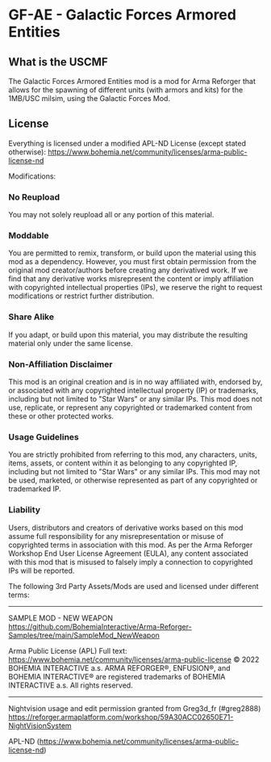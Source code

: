 # GF-AE - Galactic Forces Armored Entities

## What is the USCMF
The Galactic Forces Armored Entities mod is a mod for Arma Reforger that allows for the spawning of different units (with armors and kits) for the 1MB/USC milsim, using the Galactic Forces Mod.

## License
Everything is licensed under a modified APL-ND License (except stated otherwise):
https://www.bohemia.net/community/licenses/arma-public-license-nd

Modifications: 

### No Reupload
You may not solely reupload all or any portion of this material.

### Moddable
You are permitted to remix, transform, or build upon the material using this mod as a dependency. 
However, you must first obtain permission from the original mod creator/authors before creating any derivatived work.
If we find that any derivative works misrepresent the content or imply affiliation with copyrighted intellectual properties (IPs), we reserve the right to request modifications or restrict further distribution.

### Share Alike
If you adapt, or build upon this material, you may distribute the resulting material only under the same license.

### Non-Affiliation Disclaimer
This mod is an original creation and is in no way affiliated with, endorsed by, or associated with any copyrighted intellectual property (IP) or trademarks, including but not limited to "Star Wars" or any similar IPs. This mod does not use, replicate, or represent any copyrighted or trademarked content from these or other protected works.

### Usage Guidelines
You are strictly prohibited from referring to this mod, any characters, units, items, assets, or content within it as belonging to any copyrighted IP, including but not limited to "Star Wars" or any similar IPs.
This mod may not be used, marketed, or otherwise represented as part of any copyrighted or trademarked IP.

### Liability
Users, distributors and creators of derivative works based on this mod assume full responsibility for any misrepresentation or misuse of copyrighted terms in association with this mod.
As per the Arma Reforger Workshop End User License Agreement (EULA), any content associated with this mod that is misused to falsely imply a connection to copyrighted IPs will be reported.

The following 3rd Party Assets/Mods are used and licensed under different terms:

----

SAMPLE MOD - NEW WEAPON 
https://github.com/BohemiaInteractive/Arma-Reforger-Samples/tree/main/SampleMod_NewWeapon

Arma Public License (APL) Full text: https://www.bohemia.net/community/licenses/arma-public-license
© 2022 BOHEMIA INTERACTIVE a.s. ARMA REFORGER®, ENFUSION®, and BOHEMIA INTERACTIVE® are registered trademarks of BOHEMIA INTERACTIVE a.s. All rights reserved.

----

Nightvision usage and edit permission granted from Greg3d_fr (#greg2888)
https://reforger.armaplatform.com/workshop/59A30ACC02650E71-NightVisionSystem

APL-ND (https://www.bohemia.net/community/licenses/arma-public-license-nd)
